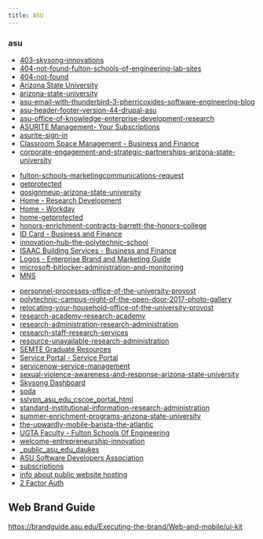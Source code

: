 ```yaml
---
title: ASU
---
```



### asu

* [403-skysong-innovations](http://azte.com/)
* [404-not-found-fulton-schools-of-engineering-lab-sites](http://lab.engineering.asu.edu/idealab/)
* [404-not-found](http://arrowsmith410-598.asu.edu/Lectures/Lecture1/GetAWebsite.html)
* [Arizona State University](https://www.asu.edu/aad/manuals/acd/acd125.html)
* [arizona-state-university](https://www.asu.edu/aad/manuals/fin/fin121.html)
* [asu-email-with-thunderbird-3-pherricoxides-software-engineering-blog](https://pherricoxide.wordpress.com/2011/03/05/asu-email-with-thunderbird-3/)
* [asu-header-footer-version-44-drupal-asu](https://drupal.asu.edu/build/asu-header-footer-latest)
* [asu-office-of-knowledge-enterprise-development-research](https://research.asu.edu/)
* [ASURITE Management- Your Subscriptions](https://selfsub.asu.edu/apps/WebObjects/ASURITEManagement?authenticator=ST-4813-ljptghDZn3cjG1BkTSTL-10_eb121b6c-e7e4-45fc-9a44-64c3dcea49a7)
* [asurite-sign-in](https://weblogin.asu.edu/cgi-bin/login?callapp=https://asu.edu/interactive/my.asu.edu)
* [Classroom Space Management - Business and Finance](https://cfo.asu.edu/ucl-space-mgmt)
* [corporate-engagement-and-strategic-partnerships-arizona-state-university](https://skysong.asu.edu/)
<!--
* [EHSA Login](https://ehsaweb.asu.edu/
IDList=
HotKey=0
[{000214A0-0000-0000-C000-000000000046}]
Prop3=19,11)
-->
* [fulton-schools-marketingcommunications-request](https://fultonengineering.wufoo.com/forms/qqznizg0ubacp6/)
* [getprotected](https://getprotected.asu.edu/governance)
* [gosignmeup-arizona-state-university](http://asuneo.gosignmeup.com/)
* [Home - Research Development](https://funding.asu.edu/)
* [Home - Workday](https://www.myworkday.com/asu/d/home.htmld)
* [home-getprotected](http://asu.edu/security)
* [honors-enrichment-contracts-barrett-the-honors-college](https://barretthonors.asu.edu/academics/honors-courses-and-contracts/honors-enrichment-contracts)
* [ID Card - Business and Finance](https://cfo.asu.edu/cardservices)
* [innovation-hub-the-polytechnic-school](http://poly.engineering.asu.edu/startuplabs/)
* [ISAAC Building Services - Business and Finance](https://cfo.asu.edu/door-access)
* [Logos - Enterprise Brand and Marketing Guide](https://brandguide.asu.edu/Elements-of-the-brand/Logos)
* [microsoft-bitlocker-administration-and-monitoring](https://mbam.fulton.asu.edu/)
* [MNS](http://modeling.asu.edu/MNS/MNS.html)
<!--
* [My ASU - Faculty](https://my.asu.edu/
IDList=
HotKey=0
[{000214A0-0000-0000-C000-000000000046}]
Prop3=19,11)
-->
* [personnel-processes-office-of-the-university-provost](https://provost.asu.edu/academic-personnel/personnel-processes)
* [polytechnic-campus-night-of-the-open-door-2017-photo-gallery](https://fullcircle.asu.edu/fulton-schools/polytechnic-campus-night-of-the-open-door-2017-photo-gallery/)
* [relocating-your-household-office-of-the-university-provost](https://provost.asu.edu/newfaculty/relocating)
* [research-academy-research-academy](https://researchacademy.asu.edu/)
* [research-administration-research-administration](https://researchadmin.asu.edu/)
* [research-staff-research-services](https://engineering.asu.edu/research/about/people/)
* [resource-unavailable-research-administration](https://researchadmin.asu.edu/faculty-toolbox)
* [SEMTE Graduate Resources](https://sites.google.com/asu.edu/semtegraduateresources/home)
* [Service Portal - Service Portal](https://asu.service-now.com/sp/)
* [servicenow-service-management](http://links.asu.edu/tpsit)
* [sexual-violence-awareness-and-response-arizona-state-university](https://sexualviolenceprevention.asu.edu/)
* [Skysong Dashboard](https://skysong.inteum.com/skysong/inventorportal/default.aspx)
* [soda](http://thesoda.io/#contacts)
* [sslvpn_asu_edu_cscoe_portal_html](https://sslvpn.asu.edu/+CSCOE+/portal.html)
* [standard-institutional-information-research-administration](https://researchadmin.asu.edu/standard-information)
* [summer-enrichment-programs-arizona-state-university](https://eoss.asu.edu/summerenrichment/programs)
* [the-upwardly-mobile-barista-the-atlantic](http://www.theatlantic.com/magazine/archive/2015/05/the-upwardly-mobile-barista/389513/)
* [UGTA Faculty - Fulton Schools Of Engineering](https://fultonapps.asu.edu/ugta/)
* [welcome-entrepreneurship-innovation](https://entrepreneurship.asu.edu/)
* [_public_asu_edu_daukes](http://www.public.asu.edu/~daukes/)
* [ASU Software Developers Association](https://thesoda.io/)
* [subscriptions](https://selfsub.asu.edu)
* [info about public website hosting](http://arrowsmith410-598.asu.edu/2009/Lectures/Lecture1/GetAWebsite.html)
* [2 Factor Auth](https://weblogin.asu.edu/2fa/selfservice)

## Web Brand Guide

<https://brandguide.asu.edu/Executing-the-brand/Web-and-mobile/ui-kit>